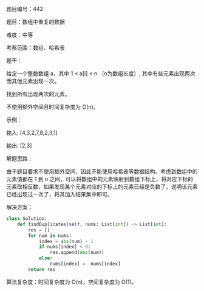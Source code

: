 题目编号：442

题目：数组中重复的数据

难度：中等

考察范围：数组、哈希表

题干：

给定一个整数数组 a，其中 1 ≤ a[i] ≤ n （n为数组长度）, 其中有些元素出现两次而其他元素出现一次。

找到所有出现两次的元素。

不使用额外空间且时间复杂度为 O(n)。

示例：

输入:
[4,3,2,7,8,2,3,1]

输出:
[2,3]

解题思路：

由于题目要求不使用额外空间，因此不能使用哈希表等数据结构。考虑到数组中的元素值都在 1 到 n 之间，可以将数组中的元素映射到数组下标上，将对应下标的元素取相反数，如果发现某个元素对应的下标上的元素已经是负数了，说明该元素已经出现过一次了，将其加入结果集中即可。

解决方案：

```python
class Solution:
    def findDuplicates(self, nums: List[int]) -> List[int]:
        res = []
        for num in nums:
            index = abs(num) - 1
            if nums[index] < 0:
                res.append(abs(num))
            else:
                nums[index] = -nums[index]
        return res
```

算法复杂度：时间复杂度为 O(n)，空间复杂度为 O(1)。